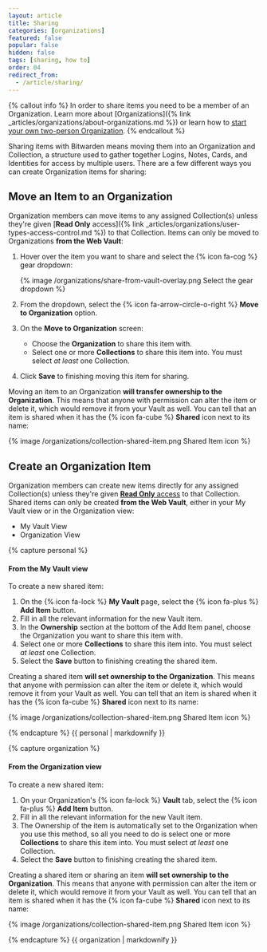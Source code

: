 ```yaml
---
layout: article
title: Sharing
categories: [organizations]
featured: false
popular: false
hidden: false
tags: [sharing, how to]
order: 04
redirect_from:
  - /article/sharing/
---
```


{% callout info %}
In order to share items you need to be a member of an Organization. Learn more about [Organizations]({% link _articles/organizations/about-organizations.md %}) or learn how to [start your own two-person Organization]({{site.baseurl}}/article/getting-started-organizations/).
{% endcallout %}

Sharing items with Bitwarden means moving them into an Organization and Collection, a structure used to gather together Logins, Notes, Cards, and Identities for access by multiple users. There are a few different ways you can create Organization items for sharing:

## Move an Item to an Organization

Organization members can move items to any assigned Collection(s) unless they're given [**Read Only** access]({% link _articles/organizations/user-types-access-control.md %}) to that Collection. Items can only be moved to Organizations **from the Web Vault**:

1. Hover over the item you want to share and select the {% icon fa-cog %} gear dropdown:

   {% image /organizations/share-from-vault-overlay.png Select the gear dropdown %}

2. From the dropdown, select the {% icon fa-arrow-circle-o-right %} **Move to Organization** option.
3. On the **Move to Organization** screen:

   - Choose the **Organization** to share this item with.
   - Select one or more **Collections** to share this item into. You must select _at least_ one Collection.

4. Click **Save** to finishing moving this item for sharing.

Moving an item to an Organization **will transfer ownership to the Organization**. This means that anyone with permission can alter the item or delete it, which would remove it from your Vault as well. You can tell that an item is shared when it has the {% icon fa-cube %} **Shared** icon next to its name:

{% image /organizations/collection-shared-item.png Shared Item icon %}

## Create an Organization Item

Organization members can create new items directly for any assigned Collection(s) unless they're given [**Read Only** access](https://bitwarden.com/help/article/user-types-access-control/) to that Collection. Shared items can only be created **from the Web Vault**, either in your My Vault view or in the Organization view:

<ul class="nav nav-tabs" id="myTab" role="tablist">
  <li class="nav-item" role="presentation">
    <a class="nav-link active" id="pertab" data-bs-toggle="tab" data-target="#personal" role="tab" aria-controls="pertab" aria-selected="true">My Vault View</a>
  </li>
  <li class="nav-item" role="presentation">
    <a class="nav-link" id="orgtab" data-bs-toggle="tab" data-target="#organization" role="tab" aria-controls="orgtab" aria-selected="false">Organization View</a>
  </li>
</ul>
<div class="tab-content" id="clientsContent">
  <div class="tab-pane show active" id="personal" role="tabpanel" aria-labelledby="pertab">
{% capture personal %}

#### From the My Vault view

To create a new shared item:

1. On the {% icon fa-lock %} **My Vault** page, select the {% icon fa-plus %} **Add Item** button.
2. Fill in all the relevant information for the new Vault item.
3. In the **Ownership** section at the bottom of the Add Item panel, choose the Organization you want to share this item with.
4. Select one or more **Collections** to share this item into. You must select _at least_ one Collection.
5. Select the **Save** button to finishing creating the shared item.

Creating a shared item **will set ownership to the Organization**. This means that anyone with permission can alter the item or delete it, which would remove it from your Vault as well. You can tell that an item is shared when it has the {% icon fa-cube %} **Shared** icon next to its name:

{% image /organizations/collection-shared-item.png Shared Item icon %}

{% endcapture %}
{{ personal | markdownify }}

  </div>
  <div class="tab-pane" id="organization" role="tabpanel" aria-labelledby="orgtab">
{% capture organization %}

#### From the Organization view

To create a new shared item:

1. On your Organization's {% icon fa-lock %} **Vault** tab, select the {% icon fa-plus %} **Add Item** button.
2. Fill in all the relevant information for the new Vault item.
3. The Ownership of the item is automatically set to the Organization when you use this method, so all you need to do is select one or more **Collections** to share this item into. You must select _at least_ one Collection.
4. Select the **Save** button to finishing creating the shared item.

Creating a shared item or sharing an item **will set ownership to the Organization**. This means that anyone with permission can alter the item or delete it, which would remove it from your Vault as well. You can tell that an item is shared when it has the {% icon fa-cube %} **Shared** icon next to its name:

{% image /organizations/collection-shared-item.png Shared Item icon %}

{% endcapture %}
{{ organization | markdownify }}

  </div>
</div>
